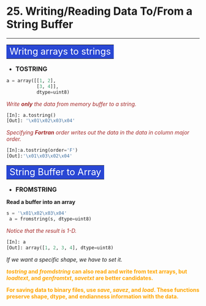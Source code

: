 # 25. Writing/Reading Data To/From a String Buffer
--------------------------------------------------

**<table><tr><td bgcolor=#2947d4><font color="white" size=5>Writng arrays to strings</font></td></tr></table>**

- **<font size=3>TOSTRING</font>**

```python
a = array([[1, 2],
           [3, 4]],
           dtype=uint8)
```

*<font color="brown">Write __only__ the data from memory buffer to a string.</font>*           

```python
[In]: a.tostring()
[Out]: '\x01\x02\x03\x04'
```
*<font color="brown">Specifying __Fortran__ order writes out the data in the data in column major order.</font>*

```python
[In]:a.tostring(order='F')
[Out]:'\x01\x03\x02\x04'
```
**<table><tr><td bgcolor=#2947d4><font color="white" size=5>String Buffer to Array</font></td></tr></table>**

- **<font size=3>FROMSTRING</font>**

**Read a buffer into an array**

```python
s = '\x01\x02\x03\x04'
 a = fromstring(s, dtype=uint8)
 ```
 
 *<font color="brown">Notice that the result is 1-D.</font>* 

```python
[In]: a
[Out]: array([1, 2, 3, 4], dtype=uint8)
```
*If we want a specific shape, we have to set it.*

**<font color="orange" size="media">*tostring* and *fromdstring* can also read and write from text arrays, but *loadtext*, and *genfromtxt*, *savetxt* are better candidates.</font>** 

**<font color="orange" size="media">For saving data to binary files, use *save*, *savez*, and *load*. These functions preserve shape, dtype, and endianness information with the data.</font>**